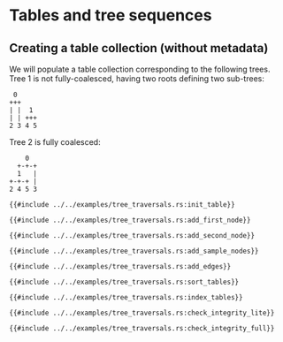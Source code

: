 # Tables and tree sequences

## Creating a table collection (without metadata)

We will populate a table collection corresponding to the following trees. Tree 1 is not fully-coalesced,
having two roots defining two sub-trees:

```ignore
 0
+++
| |  1
| | +++
2 3 4 5
```

Tree 2 is fully coalesced:

```ignore
    0
  +-+-+
  1   |
+-+-+ |
2 4 5 3
```

```rust, noplayground, ignore
{{#include ../../examples/tree_traversals.rs:init_table}}
```

```rust, noplayground, ignore
{{#include ../../examples/tree_traversals.rs:add_first_node}}
```

```rust, noplayground, ignore
{{#include ../../examples/tree_traversals.rs:add_second_node}}
```

```rust, noplayground, ignore
{{#include ../../examples/tree_traversals.rs:add_sample_nodes}}
```

```rust, noplayground, ignore
{{#include ../../examples/tree_traversals.rs:add_edges}}
```

```rust, noplayground, ignore
{{#include ../../examples/tree_traversals.rs:sort_tables}}
```

```rust, noplayground, ignore
{{#include ../../examples/tree_traversals.rs:index_tables}}
```

```rust, noplayground, ignore
{{#include ../../examples/tree_traversals.rs:check_integrity_lite}}
```

```rust, noplayground, ignore
{{#include ../../examples/tree_traversals.rs:check_integrity_full}}
```

